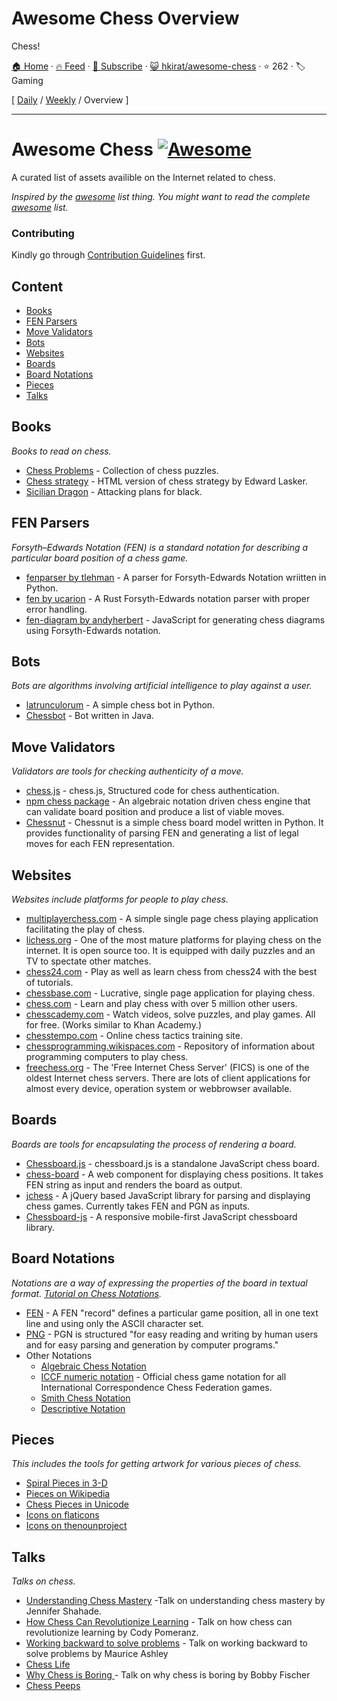 # Awesome Chess Overview

Chess!

[🏠 Home](/README.md) · [🔥 Feed](https://test.trackawesomelist.com/hkirat/awesome-chess/feed.xml) · [📮 Subscribe](https://trackawesomelist.us17.list-manage.com/subscribe?u=d2f0117aa829c83a63ec63c2f&id=36a103854c) · [😺 hkirat/awesome-chess](https://github.com/hkirat/awesome-chess/blob/master/README.md) · ⭐ 262 · 🏷️ Gaming

[ [Daily](/content/hkirat/awesome-chess/README.md) / [Weekly](/content/hkirat/awesome-chess/week/README.md) / Overview ]

---

# Awesome Chess [![Awesome](https://cdn.rawgit.com/sindresorhus/awesome/d7305f38d29fed78fa85652e3a63e154dd8e8829/media/badge.svg)](https://github.com/sindresorhus/awesome)

A curated list of assets availible on the Internet related to chess.

*Inspired by the [awesome](https://github.com/sindresorhus/awesome) list thing. You might want to read the complete [awesome](https://github.com/sindresorhus/awesome) list.*

### Contributing

Kindly go through [Contribution Guidelines](https://github.com/hkirat/awesome-chess/blob/master/CONTRIBUTING.md#contribution-guidelines) first.

## Content

*   [Books](#books)
*   [FEN Parsers](#fen-parsers)
*   [Move Validators](#move-validators)
*   [Bots](#bots)
*   [Websites](#websites)
*   [Boards](#boards)
*   [Board Notations](#board-notations)
*   [Pieces](#pieces)
*   [Talks](#talks)

## Books

*Books to read on chess.*

*   [Chess Problems](https://kairavacademydotcom.files.wordpress.com/2013/06/john-thursby-75-chess-problems.pdf) - Collection of chess puzzles.
*   [Chess strategy](http://www.gutenberg.org/cache/epub/5614/pg5614-images.html) - HTML version of chess strategy by Edward Lasker.
*   [Sicilian Dragon](http://www.chesscity.com/PDF/Sicilian_Dragon_Black_Attacks_ssd.pdf) - Attacking plans for black.

## FEN Parsers

*Forsyth–Edwards Notation (FEN) is a standard notation for describing a particular board position of a chess game.*

*   [fenparser by tlehman](https://github.com/tlehman/fenparser) - A parser for Forsyth-Edwards Notation wriitten in Python.
*   [fen by ucarion](https://github.com/ucarion/fen) - A Rust Forsyth-Edwards notation parser with proper error handling.
*   [fen-diagram by andyherbert](https://github.com/andyherbert/fen-diagram) - JavaScript for generating chess diagrams using Forsyth-Edwards notation.

## Bots

*Bots are algorithms involving artificial intelligence to play against a user.*

*   [latrunculorum](https://github.com/benwr/latrunculorum) - A simple chess bot in Python.
*   [Chessbot](https://github.com/jfabeel/Chessbot) - Bot written in Java.

## Move Validators

*Validators are tools for checking authenticity of a move.*

*   [chess.js](https://github.com/jhlywa/chess.js) - chess.js, Structured code for chess authentication.
*   [npm chess package](https://www.npmjs.com/package/chess) - An algebraic notation driven chess engine that can validate board position and produce a list of viable moves.
*   [Chessnut](https://github.com/cgearhart/Chessnut.git) - Chessnut is a simple chess board model written in Python. It provides functionality of parsing FEN and generating a list of legal moves for each FEN representation.

## Websites

*Websites include platforms for people to play chess.*

*   [multiplayerchess.com](http://multiplayerchess.com) - A simple single page chess playing application facilitating the play of chess.
*   [lichess.org](http://en.lichess.org/) - One of the most mature platforms for playing chess on the internet. It is open source too. It is equipped with daily puzzles and an TV to spectate other matches.
*   [chess24.com](https://chess24.com/en/play/chess) - Play as well as learn chess from chess24 with the best of tutorials.
*   [chessbase.com](http://play.chessbase.com/js/apps/playchess/) - Lucrative, single page application for playing chess.
*   [chess.com](http://www.chess.com/) - Learn and play chess with over 5 million other users.
*   [chesscademy.com](https://www.chesscademy.com/) - Watch videos, solve puzzles, and play games. All for free. (Works similar to Khan Academy.)
*   [chesstempo.com](http://chesstempo.com) - Online chess tactics training site.
*   [chessprogramming.wikispaces.com](https://chessprogramming.wikispaces.com/) - Repository of information about programming computers to play chess.
*   [freechess.org](http://freechess.org/) - The 'Free Internet Chess Server' (FICS) is one of the oldest Internet chess servers. There are lots of client applications for almost every device, operation system or webbrowser available.

## Boards

*Boards are tools for encapsulating the process of rendering a board.*

*   [Chessboard.js](https://github.com/oakmac/chessboardjs/) - chessboard.js is a standalone JavaScript chess board.
*   [chess-board](https://github.com/laat/chess-board) - A web component for displaying chess positions. It takes FEN string as input and renders the board as output.
*   [jchess](https://github.com/bmarini/jchess) - A jQuery based JavaScript library for parsing and displaying chess games. Currently takes FEN and PGN as inputs.
*   [Chessboard-js](https://github.com/caustique/chessboard-js) - A responsive mobile-first JavaScript chessboard library.

## Board Notations

*Notations are a way of expressing the properties of the board in textual format. [Tutorial on Chess Notations](http://chess.eusa.ed.ac.uk/Chess/Rules/notation.html).*

*   [FEN](https://en.wikipedia.org/wiki/Forsyth%E2%80%93Edwards_Notation) - A FEN "record" defines a particular game position, all in one text line and using only the ASCII character set.
*   [PNG](http://www6.chessclub.com/help/PGN-spec) - PGN is structured "for easy reading and writing by human users and for easy parsing and generation by computer programs."
*   Other Notations
    *   [Algebraic Chess Notation](https://en.wikipedia.org/wiki/Algebraic_notation_\(chess\))
    *   [ICCF numeric notation](https://en.wikipedia.org/wiki/ICCF_numeric_notation) - Official chess game notation for all International Correspondence Chess Federation games.
    *   [Smith Chess Notation](http://www6.chessclub.com/chessviewer/smith.html)
    *   [Descriptive Notation](https://en.wikipedia.org/wiki/Descriptive_notation)

## Pieces

*This includes the tools for getting artwork for various pieces of chess.*

*   [Spiral Pieces in 3-D](https://www.thingiverse.com/thing:470700)
*   [Pieces on Wikipedia](https://commons.wikimedia.org/wiki/Category:PNG_chess_pieces/Standard_transparent)
*   [Chess Pieces in Unicode](https://en.wikipedia.org/wiki/Chess_symbols_in_Unicode)
*   [Icons on flaticons](http://www.flaticon.com/search/chess)
*   [Icons on thenounproject](https://thenounproject.com/search/?q=chess)

## Talks

*Talks on chess.*

*   [Understanding Chess Mastery](https://www.youtube.com/watch?v=fPopQaY7Og4) -Talk on understanding chess mastery by Jennifer Shahade.
*   [How Chess Can Revolutionize Learning](https://www.youtube.com/watch?v=A3yDvM8aplY) - Talk on how chess can revolutionize learning by Cody Pomeranz.
*   [Working backward to solve problems](https://www.youtube.com/watch?v=v34NqCbAA1c) - Talk on working backward to solve problems by Maurice Ashley
*   [Chess Life](https://www.youtube.com/watch?v=lgCSo1Txw3c)
*   [Why Chess is Boring ](https://www.youtube.com/watch?v=7EuxVOgrEig) - Talk on why chess is boring by Bobby Fischer
*   [Chess Peeps](https://www.youtube.com/watch?v=p027ysBt0_M)

